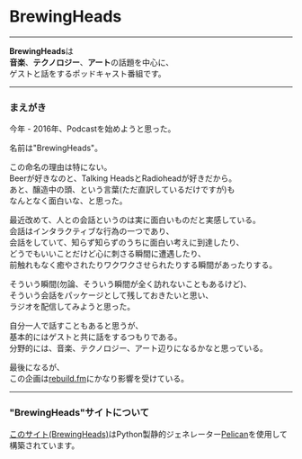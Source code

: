 # BrewingHeads
---------

**BrewingHeads**は<br>
**音楽**、**テクノロジー**、**アート**の話題を中心に、<br>
ゲストと話をするポッドキャスト番組です。


--------

### まえがき

今年 - 2016年、Podcastを始めようと思った。

名前は"BrewingHeads"。

この命名の理由は特にない。<br>
Beerが好きなのと、Talking HeadsとRadioheadが好きだから。<br>
あと、醸造中の頭、という言葉(ただ直訳しているだけですが)も<br>
なんとなく面白いな、と思った。


最近改めて、人との会話というのは実に面白いものだと実感している。<br>
会話はインタラクティブな行為の一つであり、<br>
会話をしていて、知らず知らずのうちに面白い考えに到達したり、<br>
どうでもいいことだけど心に刺さる瞬間に遭遇したり、<br>
前触れもなく癒やされたりワクワクさせられたりする瞬間があったりする。<br>

そういう瞬間(勿論、そういう瞬間が全く訪れないこともあるけど)、<br>
そういう会話をパッケージとして残しておきたいと思い、<br>
ラジオを配信してみようと思った。

自分一人で話すこともあると思うが、<br>
基本的にはゲストと共に話をするつもりである。<br>
分野的には、音楽、テクノロジー、アート辺りになるかなと思っている。


最後になるが、<br>
この企画は[rebuild.fm](https://rebuild.fm/)にかなり影響を受けている。

------

### "BrewingHeads"サイトについて

[このサイト(BrewingHeads)](http://shinshin86.github.io/BrewingHeads/)はPython製静的ジェネレーター[Pelican](http://docs.getpelican.com/en/3.6.3/)を使用して構築されています。
